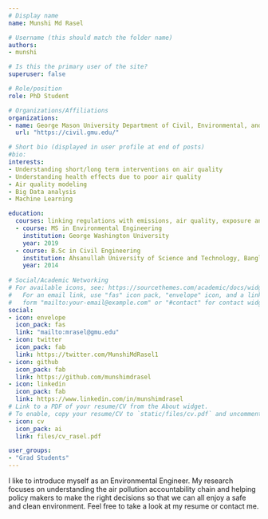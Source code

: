 ```yaml
---
# Display name
name: Munshi Md Rasel

# Username (this should match the folder name)
authors:
- munshi

# Is this the primary user of the site?
superuser: false

# Role/position
role: PhD Student

# Organizations/Affiliations
organizations:
- name: George Mason University Department of Civil, Environmental, and Infrastructure Engineering
  url: "https://civil.gmu.edu/"

# Short bio (displayed in user profile at end of posts)
#bio: 
interests:
- Understanding short/long term interventions on air quality
- Understanding health effects due to poor air quality
- Air quality modeling
- Big Data analysis
- Machine Learning

education:
  courses: linking regulations with emissions, air quality, exposure and health
  - course: MS in Environmental Engineering
    institution: George Washington University
    year: 2019
  - course: B.Sc in Civil Engineering
    institution: Ahsanullah University of Science and Technology, Bangladesh
    year: 2014
    
# Social/Academic Networking
# For available icons, see: https://sourcethemes.com/academic/docs/widgets/#icons
#   For an email link, use "fas" icon pack, "envelope" icon, and a link in the
#   form "mailto:your-email@example.com" or "#contact" for contact widget.
social:
- icon: envelope
  icon_pack: fas
  link: "mailto:mrasel@gmu.edu"
- icon: twitter
  icon_pack: fab
  link: https://twitter.com/MunshiMdRasel1
- icon: github
  icon_pack: fab
  link: https://github.com/munshimdrasel
- icon: linkedin
  icon_pack: fab
  link: https://www.linkedin.com/in/munshimdrasel
# Link to a PDF of your resume/CV from the About widget.
# To enable, copy your resume/CV to `static/files/cv.pdf` and uncomment the lines below.  
- icon: cv
  icon_pack: ai
  link: files/cv_rasel.pdf

user_groups: 
- "Grad Students"
---
```


I like to introduce myself as an Environmental Engineer. My research focuses on understanding the air pollution accountability	chain and helping policy makers to make the right decisions so that we can all enjoy a safe and clean environment. Feel free to take a look at my resume or contact me.
